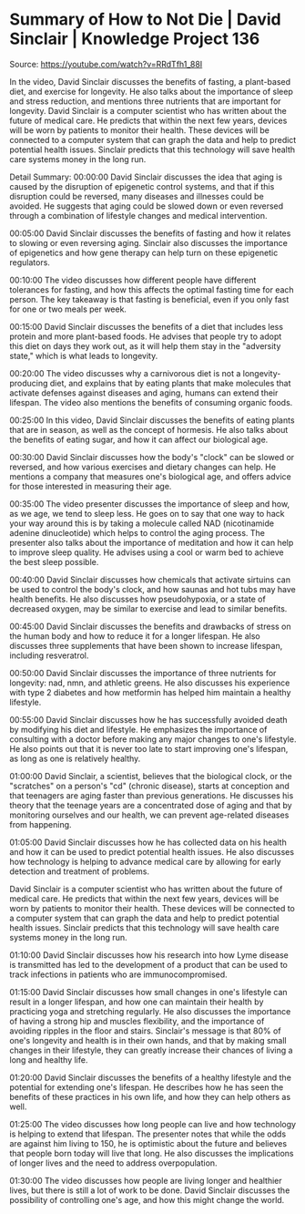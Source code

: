 # Summary of How to Not Die | David Sinclair | Knowledge Project 136

Source: https://youtube.com/watch?v=RRdTfh1_88I

In the video, David Sinclair discusses the benefits of fasting, a plant-based diet, and exercise for longevity. He also talks about the importance of sleep and stress reduction, and mentions three nutrients that are important for longevity.
David Sinclair is a computer scientist who has written about the future of medical care. He predicts that within the next few years, devices will be worn by patients to monitor their health. These devices will be connected to a computer system that can graph the data and help to predict potential health issues. Sinclair predicts that this technology will save health care systems money in the long run.

Detail Summary: 
00:00:00
David Sinclair discusses the idea that aging is caused by the disruption of epigenetic control systems, and that if this disruption could be reversed, many diseases and illnesses could be avoided. He suggests that aging could be slowed down or even reversed through a combination of lifestyle changes and medical intervention.

00:05:00
David Sinclair discusses the benefits of fasting and how it relates to slowing or even reversing aging. Sinclair also discusses the importance of epigenetics and how gene therapy can help turn on these epigenetic regulators.

00:10:00
The video discusses how different people have different tolerances for fasting, and how this affects the optimal fasting time for each person. The key takeaway is that fasting is beneficial, even if you only fast for one or two meals per week.

00:15:00
David Sinclair discusses the benefits of a diet that includes less protein and more plant-based foods. He advises that people try to adopt this diet on days they work out, as it will help them stay in the "adversity state," which is what leads to longevity.

00:20:00
The video discusses why a carnivorous diet is not a longevity-producing diet, and explains that by eating plants that make molecules that activate defenses against diseases and aging, humans can extend their lifespan. The video also mentions the benefits of consuming organic foods.

00:25:00
In this video, David Sinclair discusses the benefits of eating plants that are in season, as well as the concept of hormesis. He also talks about the benefits of eating sugar, and how it can affect our biological age.

00:30:00
David Sinclair discusses how the body's "clock" can be slowed or reversed, and how various exercises and dietary changes can help. He mentions a company that measures one's biological age, and offers advice for those interested in measuring their age.

00:35:00
The video presenter discusses the importance of sleep and how, as we age, we tend to sleep less. He goes on to say that one way to hack your way around this is by taking a molecule called NAD (nicotinamide adenine dinucleotide) which helps to control the aging process. The presenter also talks about the importance of meditation and how it can help to improve sleep quality. He advises using a cool or warm bed to achieve the best sleep possible.

00:40:00
David Sinclair discusses how chemicals that activate sirtuins can be used to control the body's clock, and how saunas and hot tubs may have health benefits. He also discusses how pseudohypoxia, or a state of decreased oxygen, may be similar to exercise and lead to similar benefits.

00:45:00
David Sinclair discusses the benefits and drawbacks of stress on the human body and how to reduce it for a longer lifespan. He also discusses three supplements that have been shown to increase lifespan, including resveratrol.

00:50:00
David Sinclair discusses the importance of three nutrients for longevity: nad, nmn, and athletic greens. He also discusses his experience with type 2 diabetes and how metformin has helped him maintain a healthy lifestyle.

00:55:00
David Sinclair discusses how he has successfully avoided death by modifying his diet and lifestyle. He emphasizes the importance of consulting with a doctor before making any major changes to one's lifestyle. He also points out that it is never too late to start improving one's lifespan, as long as one is relatively healthy.

01:00:00
David Sinclair, a scientist, believes that the biological clock, or the "scratches" on a person's "cd" (chronic disease), starts at conception and that teenagers are aging faster than previous generations. He discusses his theory that the teenage years are a concentrated dose of aging and that by monitoring ourselves and our health, we can prevent age-related diseases from happening.

01:05:00
David Sinclair discusses how he has collected data on his health and how it can be used to predict potential health issues. He also discusses how technology is helping to advance medical care by allowing for early detection and treatment of problems.

David Sinclair is a computer scientist who has written about the future of medical care. He predicts that within the next few years, devices will be worn by patients to monitor their health. These devices will be connected to a computer system that can graph the data and help to predict potential health issues. Sinclair predicts that this technology will save health care systems money in the long run.

01:10:00
David Sinclair discusses how his research into how Lyme disease is transmitted has led to the development of a product that can be used to track infections in patients who are immunocompromised.

01:15:00
David Sinclair discusses how small changes in one's lifestyle can result in a longer lifespan, and how one can maintain their health by practicing yoga and stretching regularly. He also discusses the importance of having a strong hip and muscles flexibility, and the importance of avoiding ripples in the floor and stairs. Sinclair's message is that 80% of one's longevity and health is in their own hands, and that by making small changes in their lifestyle, they can greatly increase their chances of living a long and healthy life.

01:20:00
David Sinclair discusses the benefits of a healthy lifestyle and the potential for extending one's lifespan. He describes how he has seen the benefits of these practices in his own life, and how they can help others as well.

01:25:00
The video discusses how long people can live and how technology is helping to extend that lifespan. The presenter notes that while the odds are against him living to 150, he is optimistic about the future and believes that people born today will live that long. He also discusses the implications of longer lives and the need to address overpopulation.

01:30:00
The video discusses how people are living longer and healthier lives, but there is still a lot of work to be done. David Sinclair discusses the possibility of controlling one's age, and how this might change the world.

